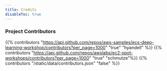 ```yaml
---
title: Credits
disableToc: true
---
```


<div> 
    <h3> <i class="fas fa-star"></i> Project Contributors <i class="fas fa-star"></i></h3>
</div>

{{% contributors "https://api.github.com/repos/aws-samples/ecs-deep-learning-workshop/contributors?per_page=1000" "true" "hyandell" %}}
{{% contributors "https://api.github.com/repos/awslabs/ec2-spot-workshops/contributors?per_page=1000" "true" "schmutze"%}}
{{% contributors "/static/data/contributors.json" "false" %}}

